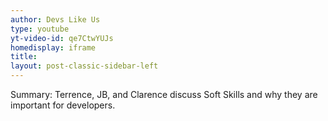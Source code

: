 ```yaml
---
author: Devs Like Us
type: youtube
yt-video-id: qe7CtwYUJs
homedisplay: iframe
title: 
layout: post-classic-sidebar-left 
---
```

Summary: Terrence, JB, and Clarence discuss Soft Skills and why they are important for developers.
